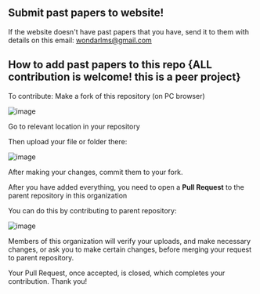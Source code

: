 ## Submit past papers to website!
If the website doesn't have past papers that you have, send it to them with details on this email: wondarlms@gmail.com


## How to add past papers to this repo {ALL contribution is welcome! this is a peer project}

To contribute: Make a fork of this repository (on PC browser)

![image](https://github.com/nuces-isb-past-papers/fsc-past-papers/assets/88581241/09a28b43-1f9c-4037-9ecb-dff3ad324cc0)

Go to relevant location in your repository

Then upload your file or folder there:

![image](https://github.com/nuces-isb-past-papers/fsc-past-papers/assets/88581241/3d46265d-334e-415c-8c11-94168dd206df)

After making your changes, commit them to your fork.

After you have added everything, you need to open a **Pull Request** to the parent repository in this organization

You can do this by contributing to parent repository:

![image](https://github.com/nuces-isb-past-papers/fsc-past-papers/assets/88581241/badf99d6-dd2a-4c33-921b-5ffdc9f1b785)


Members of this organization will verify your uploads, and make necessary changes, or ask you to make certain changes, before merging your request to parent repository.

Your Pull Request, once accepted, is closed, which completes your contribution. Thank you!
